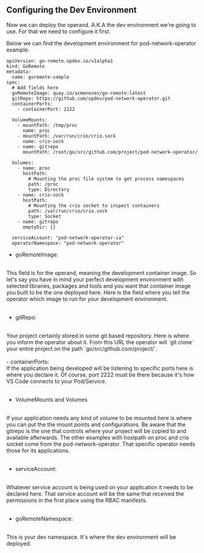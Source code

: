 ## Configuring the Dev Environment

Now we can deploy the operand. A.K.A the dev environment we're going to use. For that we need to configure it first.

Below we can find the development environment for pod-network-operator example:

```
apiVersion: go-remote.opdev.io/v1alpha1
kind: GoRemote
metadata:
  name: goremote-sample
spec:
  # Add fields here
  goRemoteImage: quay.io/acmenezes/go-remote:latest
  gitRepo: https://github.com/opdev/pod-network-operator.git
  containerPorts:
    - containerPort: 2222

  VolumeMounts:
    - mountPath: /tmp/proc
      name: proc
    - mountPath: /var/run/crio/crio.sock
      name: crio-sock
    - name: gitrepo
      mountPath: /root/go/src/github.com/project/pod-network-operator/

  Volumes:
    - name: proc
      hostPath:
        # Mounting the proc file system to get process namespaces
        path: /proc
        type: Directory
    - name: crio-sock
      hostPath:
        # Mounting the crio socket to inspect containers
        path: /var/run/crio/crio.sock
        type: Socket
    - name: gitrepo 
      emptyDir: {}
  
  serviceAccount: "pod-network-operator-sa"
  operatorNamespace: "pod-network-operator"
```

- goRemoteImage:
<br>
    This field is for the operand, meaning the development container image. So let's say you have in mind your perfect development environment with selected libraries, packages and tools and you want that container image you built to be the one deployed here. Here is the field where you tell the operator which image to run for your development environment.
<br><br>

- gitRepo:
<br>
    Your project certainly stored in some git based repository. Here is where you inform the operator about it. From this URL the operator will `git clone` your entire project on the path `go/src/github.com/project/`.
<br><br>
- containerPorts:
<br>
    If the application being developed will be listening to specific ports here is where you declare it. Of course, port 2222 must be there because it's how VS Code connects to your Pod/Service.
<br><br>

-   VolumeMounts and Volumes
<br>
    If your application needs any kind of volume to be mounted here is where you can put the the mount points and configurations. Be aware that the gitrepo is the one that controls where your project will be copied to and available afterwards. The other examples with hostpath on proc and crio socket come from the pod-network-operator. That specific operator needs those for its applications.
<br><br>

- serviceAccount:
<br>
    Whatever service account is being used on your application it needs to be declared here. That service account will be the same that received the permissions in the first place using the RBAC manifests.
<br><br>

- goRemoteNamespace:
<br>
    This is your dev namespace. It's where the dev environment will be deployed.